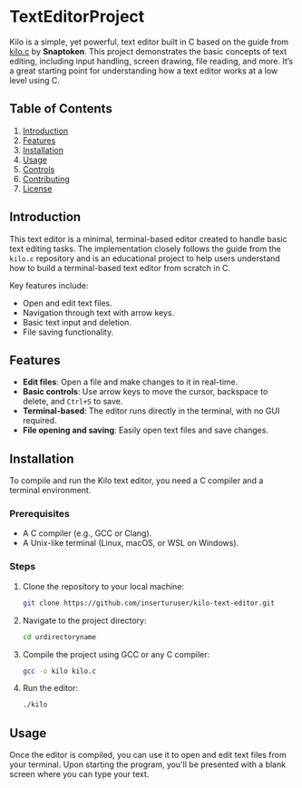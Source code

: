 # TextEditorProject

Kilo is a simple, yet powerful, text editor built in C based on the guide from [kilo.c](https://viewsourcecode.org/snaptoken/kilo/) by **Snaptoken**. This project demonstrates the basic concepts of text editing, including input handling, screen drawing, file reading, and more. It’s a great starting point for understanding how a text editor works at a low level using C.

## Table of Contents

1. [Introduction](#introduction)
2. [Features](#features)
3. [Installation](#installation)
4. [Usage](#usage)
5. [Controls](#controls)
6. [Contributing](#contributing)
7. [License](#license)

## Introduction

This text editor is a minimal, terminal-based editor created to handle basic text editing tasks. The implementation closely follows the guide from the `kilo.c` repository and is an educational project to help users understand how to build a terminal-based text editor from scratch in C.

Key features include:

- Open and edit text files.
- Navigation through text with arrow keys.
- Basic text input and deletion.
- File saving functionality.

## Features

- **Edit files**: Open a file and make changes to it in real-time.
- **Basic controls**: Use arrow keys to move the cursor, backspace to delete, and `Ctrl+S` to save.
- **Terminal-based**: The editor runs directly in the terminal, with no GUI required.
- **File opening and saving**: Easily open text files and save changes.

## Installation

To compile and run the Kilo text editor, you need a C compiler and a terminal environment.

### Prerequisites

- A C compiler (e.g., GCC or Clang).
- A Unix-like terminal (Linux, macOS, or WSL on Windows).

### Steps

1. Clone the repository to your local machine:
    ```bash
    git clone https://github.com/inserturuser/kilo-text-editor.git
    ```

2. Navigate to the project directory:
    ```bash
    cd urdirectoryname

3. Compile the project using GCC or any C compiler:
    ```bash
    gcc -o kilo kilo.c
    ```

4. Run the editor:
    ```bash
    ./kilo
    ```

## Usage

Once the editor is compiled, you can use it to open and edit text files from your terminal. Upon starting the program, you'll be presented with a blank screen where you can type your text.
